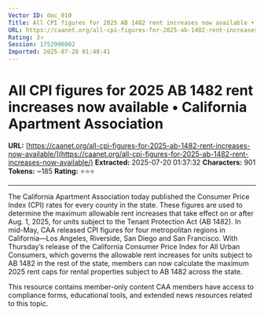```yaml
---
Vector ID: doc_010
Title: All CPI figures for 2025 AB 1482 rent increases now available • California Apartment Association
URL: https://caanet.org/all-cpi-figures-for-2025-ab-1482-rent-increases-now-available/
Rating: 3⭐
Session: 1752996002
Imported: 2025-07-20 01:48:41
---
```


# All CPI figures for 2025 AB 1482 rent increases now available • California Apartment Association

**URL:** [https://caanet.org/all-cpi-figures-for-2025-ab-1482-rent-increases-now-available/](https://caanet.org/all-cpi-figures-for-2025-ab-1482-rent-increases-now-available/)
**Extracted:** 2025-07-20 01:37:32
**Characters:** 901
**Tokens:** ~185
**Rating:** ⭐⭐⭐

---


The California Apartment Association today published the Consumer Price Index (CPI) rates for every county in the state. These figures are used to determine the maximum allowable rent increases that take effect on or after Aug. 1, 2025, for units subject to the Tenant Protection Act (AB 1482).
In mid-May, CAA released CPI figures for four metropolitan regions in California—Los Angeles, Riverside, San Diego and San Francisco. With Thursday’s release of the California Consumer Price Index for All Urban Consumers, which governs the allowable rent increases for units subject to AB 1482 in the rest of the state, members can now calculate the maximum 2025 rent caps for rental properties subject to AB 1482 across the state.

This resource contains member-only content
CAA members have access to compliance forms, educational tools, and extended news resources related to this topic.

 
 
 
 
 
 

